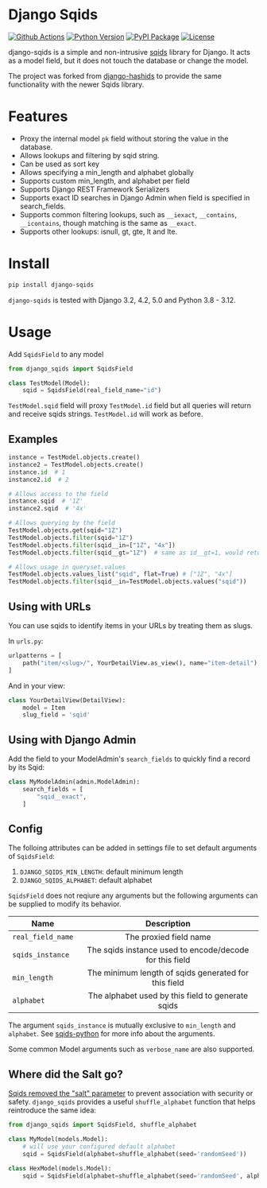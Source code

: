 # Django Sqids

[![Github Actions](https://github.com/julianwachholz/django-sqids/workflows/test/badge.svg)](https://github.com/julianwachholz/django-sqids/actions)
[![Python Version](https://img.shields.io/pypi/pyversions/django-sqids.svg)](https://pypi.org/project/django-sqids/)
[![PyPI Package](https://img.shields.io/pypi/v/django-sqids.svg)](https://pypi.org/project/django-sqids/)
[![License](https://img.shields.io/pypi/l/django-sqids.svg)](https://github.com/julianwachholz/django-sqids/blob/main/LICENSE)

django-sqids is a simple and non-intrusive [sqids](https://sqids.org/) library for Django. It acts as a model field, but it does not touch the database or change the model.

The project was forked from [django-hashids](https://github.com/ericls/django-hashids) to provide the same functionality with the newer Sqids library.

# Features

- Proxy the internal model `pk` field without storing the value in the database.
- Allows lookups and filtering by sqid string.
- Can be used as sort key
- Allows specifying a min_length and alphabet globally
- Supports custom min_length, and alphabet per field
- Supports Django REST Framework Serializers
- Supports exact ID searches in Django Admin when field is specified in search_fields.
- Supports common filtering lookups, such as `__iexact`, `__contains`, `__icontains`, though matching is the same as `__exact`.
- Supports other lookups: isnull, gt, gte, lt and lte.

# Install

```bash
pip install django-sqids
```

`django-sqids` is tested with Django 3.2, 4.2, 5.0 and Python 3.8 - 3.12.

# Usage

Add `SqidsField` to any model

```python
from django_sqids import SqidsField

class TestModel(Model):
    sqid = SqidsField(real_field_name="id")
```

`TestModel.sqid` field will proxy `TestModel.id` field but all queries will return and receive sqids strings. `TestModel.id` will work as before.

## Examples

```python
instance = TestModel.objects.create()
instance2 = TestModel.objects.create()
instance.id  # 1
instance2.id  # 2

# Allows access to the field
instance.sqid  # '1Z'
instance2.sqid  # '4x'

# Allows querying by the field
TestModel.objects.get(sqid="1Z")
TestModel.objects.filter(sqid="1Z")
TestModel.objects.filter(sqid__in=["1Z", "4x"])
TestModel.objects.filter(sqid__gt="1Z")  # same as id__gt=1, would return instance 2

# Allows usage in queryset.values
TestModel.objects.values_list("sqid", flat=True) # ["1Z", "4x"]
TestModel.objects.filter(sqid__in=TestModel.objects.values("sqid"))

```

## Using with URLs

You can use sqids to identify items in your URLs by treating them as slugs.

In `urls.py`:

```python
urlpatterns = [
    path("item/<slug>/", YourDetailView.as_view(), name="item-detail"),
]
```

And in your view:

```python
class YourDetailView(DetailView):
    model = Item
    slug_field = 'sqid'
```

## Using with Django Admin

Add the field to your ModelAdmin's `search_fields` to quickly find a record by its Sqid:

```python
class MyModelAdmin(admin.ModelAdmin):
    search_fields = [
        "sqid__exact",
    ]
```

## Config

The folloing attributes can be added in settings file to set default arguments of `SqidsField`:

1. `DJANGO_SQIDS_MIN_LENGTH`: default minimum length
2. `DJANGO_SQIDS_ALPHABET`: default alphabet

`SqidsField` does not reqiure any arguments but the following arguments can be supplied to modify its behavior.

| Name              |                       Description                       |
| ----------------- | :-----------------------------------------------------: |
| `real_field_name` |                 The proxied field name                  |
| `sqids_instance`  | The sqids instance used to encode/decode for this field |
| `min_length`      |  The minimum length of sqids generated for this field   |
| `alphabet`        |    The alphabet used by this field to generate sqids    |

The argument `sqids_instance` is mutually exclusive to `min_length` and `alphabet`. See [sqids-python](https://github.com/sqids/sqids-python) for more info about the arguments.

Some common Model arguments such as `verbose_name` are also supported.

## Where did the Salt go?

[Sqids removed the "salt" parameter](https://sqids.org/faq#salt) to prevent association with security or safety.
`django_sqids` provides a useful `shuffle_alphabet` function that helps reintroduce the same idea:

```python
from django_sqids import SqidsField, shuffle_alphabet

class MyModel(models.Model):
    # will use your configured default alphabet
    sqid = SqidsField(alphabet=shuffle_alphabet(seed='randomSeed'))

class HexModel(models.Model):
    sqid = SqidsField(alphabet=shuffle_alphabet(seed='randomSeed', alphabet='0123456789abcdef'))

```
